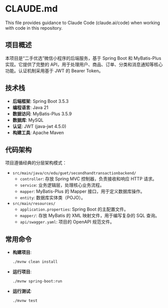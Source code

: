 # CLAUDE.md

This file provides guidance to Claude Code (claude.ai/code) when working with code in this repository.

## 项目概述

本项目是“二手优选”微信小程序的后端服务，基于 Spring Boot 和 MyBatis-Plus 实现。它提供了完整的 API，用于处理用户、商品、订单、分类和消息通知等核心功能。认证机制采用基于 JWT 的 Bearer Token。

## 技术栈

- **后端框架**: Spring Boot 3.5.3
- **编程语言**: Java 21
- **数据访问**: MyBatis-Plus 3.5.9
- **数据库**: MySQL
- **认证**: JWT (java-jwt 4.5.0)
- **构建工具**: Apache Maven

## 代码架构

项目遵循经典的分层架构模式：

- `src/main/java/cn/edu/guet/secondhandtransactionbackend/`
  - `controller`: 存放 Spring MVC 控制器，负责接收和响应 HTTP 请求。
  - `service`: 业务逻辑层，处理核心业务流程。
  - `mapper`: MyBatis-Plus 的 Mapper 接口，用于定义数据库操作。
  - `entity`: 数据库实体类（POJO）。
- `src/main/resources/`
  - `application.properties`: Spring Boot 的主配置文件。
  - `mapper/`: 存放 MyBatis 的 XML 映射文件，用于编写复杂的 SQL 查询。
  - `api/swagger.yaml`: 项目的 OpenAPI 规范文件。

## 常用命令

- **构建项目**:
  ```shell
  ./mvnw clean install
  ```

- **运行项目**:
  ```shell
  ./mvnw spring-boot:run
  ```

- **运行测试**:
  ```shell
  ./mvnw test
  ```
